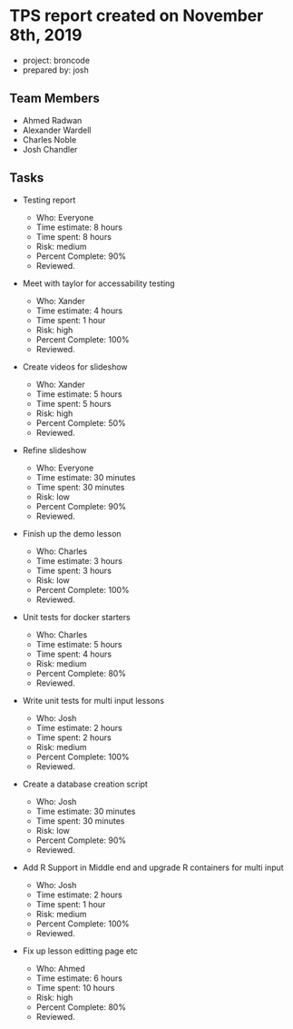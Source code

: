 # TPS report created on November 8th, 2019
* project: broncode
* prepared by: josh

## Team Members
* Ahmed Radwan
* Alexander Wardell
* Charles Noble
* Josh Chandler

## Tasks
* Testing report
    * Who: Everyone
    * Time estimate: 8 hours
    * Time spent: 8 hours
    * Risk: medium
    * Percent Complete: 90%
    * Reviewed.

* Meet with taylor for accessability testing
    * Who: Xander
    * Time estimate: 4 hours
    * Time spent: 1 hour
    * Risk: high
    * Percent Complete: 100%
    * Reviewed.

* Create videos for slideshow
    * Who: Xander
    * Time estimate: 5 hours 
    * Time spent: 5 hours
    * Risk: high
    * Percent Complete: 50%
    * Reviewed.

* Refine slideshow
    * Who: Everyone
    * Time estimate: 30 minutes
    * Time spent: 30 minutes
    * Risk: low
    * Percent Complete: 90%
    * Reviewed.

* Finish up the demo lesson
    * Who: Charles
    * Time estimate: 3 hours
    * Time spent: 3 hours
    * Risk: low
    * Percent Complete: 100%
    * Reviewed.

* Unit tests for docker starters
    * Who: Charles
    * Time estimate: 5 hours
    * Time spent: 4 hours 
    * Risk: medium
    * Percent Complete: 80%
    * Reviewed.

* Write unit tests for multi input lessons
    * Who: Josh
    * Time estimate: 2 hours
    * Time spent: 2 hours 
    * Risk: medium
    * Percent Complete: 100%
    * Reviewed.

* Create a database creation script
    * Who: Josh
    * Time estimate: 30 minutes 
    * Time spent: 30 minutes
    * Risk: low
    * Percent Complete: 90%
    * Reviewed.

* Add R Support in Middle end and upgrade R containers for multi input
    * Who: Josh
    * Time estimate: 2 hours
    * Time spent: 1 hour
    * Risk: medium
    * Percent Complete: 100%
    * Reviewed.

* Fix up lesson editting page etc
    * Who: Ahmed
    * Time estimate: 6 hours
    * Time spent: 10 hours
    * Risk: high
    * Percent Complete: 80%
    * Reviewed.
